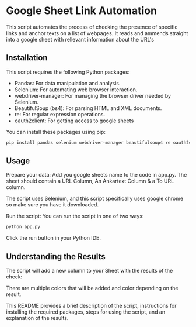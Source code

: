 # Google Sheet Link Automation

This script automates the process of checking the presence of specific links and anchor texts on a list of webpages. It reads and ammends straight into a google sheet with rellevant information about the URL's

## Installation

This script requires the following Python packages:

- Pandas: For data manipulation and analysis.
- Selenium: For automating web browser interaction.
- webdriver-manager: For managing the browser driver needed by Selenium.
- BeautifulSoup (bs4): For parsing HTML and XML documents.
- re: For regular expression operations.
- oauth2client: For getting access to google sheets

You can install these packages using pip:

```bash
pip install pandas selenium webdriver-manager beautifulsoup4 re oauth2client
```

## Usage
Prepare your data: Add you google sheets name to the code in app.py. The sheet should contain a URL Column, An Ankartext Column & a To URL column.

The script uses Selenium, and this script specifically uses google chrome so make sure you have it downloaded.

Run the script: You can run the script in one of two ways:

```bash
python app.py
```

Click the run button in your Python IDE.

## Understanding the Results
The script will add a new column to your Sheet with the results of the check:

There are multiple colors that will be added and color depending on the result.

This README provides a brief description of the script, instructions for installing the required packages, steps for using the script, and an explanation of the results.



